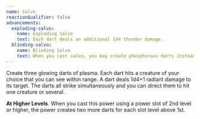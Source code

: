 ```yaml
---
name: Salvo
reactionQualifier: false
advancements:
  exploding-salvo:
    name: Exploding Salvo
    text: Each dart deals an additional 1d4 thunder damage.
  blinding-salvo:
    name: Blinding Salvo
    text: When you cast salvo, you may create phosphorous darts instead. The darts no longer deal damage and cannot detonate primed targets. Instead, each dart explodes in a bright flash of light. Each creature hit by a dart must succeed on a Constitution saving throw or becomes blinded until the end of your next turn.
---
```

Create three glowing darts of plasma. Each dart hits a creature of your choice that you can see within range. A dart
deals 1d4+1 radiant damage to its target. The darts all strike simultaneously and you can direct them to hit one
creature or several.

__At Higher Levels__. When you cast this power using a power slot of 2nd level or higher, the power creates two
more darts for each slot level above 1st.
